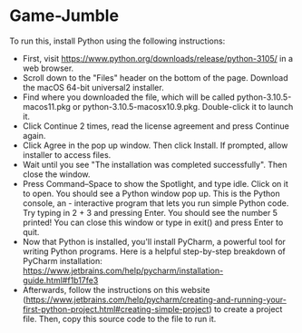 # Game-Jumble
To run this, install Python using the following instructions:
- First, visit https://www.python.org/downloads/release/python-3105/ in a web browser.
- Scroll down to the "Files" header on the bottom of the page. Download the macOS 64-bit universal2 installer.
- Find where you downloaded the file, which will be called python-3.10.5-macos11.pkg or python-3.10.5-macosx10.9.pkg. Double-click it to launch it.
- Click Continue 2 times, read the license agreement and press Continue again.
- Click Agree in the pop up window. Then click Install. If prompted, allow installer to access files.
- Wait until you see "The installation was completed successfully". Then close the window.
- Press Command–Space to show the Spotlight, and type idle. Click on it to open. You should see a Python window pop up. This is the Python console, an - interactive program that lets you run simple Python code. Try typing in 2 + 3 and pressing Enter. You should see the number 5 printed! You can close this window or type in exit() and press Enter to quit. 
- Now that Python is installed, you'll install PyCharm, a powerful tool for writing Python programs. Here is a helpful step-by-step breakdown of PyCharm installation: https://www.jetbrains.com/help/pycharm/installation-guide.html#f1b17fe3 
- Afterwards, follow the instructions on this website (https://www.jetbrains.com/help/pycharm/creating-and-running-your-first-python-project.html#creating-simple-project) to create a project file. Then, copy this source code to the file to run it.


